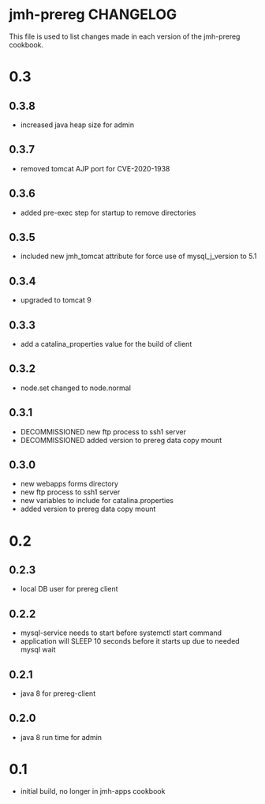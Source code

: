 jmh-prereg CHANGELOG
======================

This file is used to list changes made in each version of the jmh-prereg cookbook.

# 0.3

## 0.3.8

- increased java heap size for admin

## 0.3.7

- removed tomcat AJP port for CVE-2020-1938

## 0.3.6

- added pre-exec step for startup to remove directories

## 0.3.5

- included new jmh_tomcat attribute for force use of mysql_j_version to 5.1

## 0.3.4

- upgraded to tomcat 9

## 0.3.3

- add a catalina_properties value for the build of client

## 0.3.2

- node.set changed to node.normal

## 0.3.1

- DECOMMISSIONED new ftp process to ssh1 server
- DECOMMISSIONED added version to prereg data copy mount

## 0.3.0

- new webapps forms directory
- new ftp process to ssh1 server
- new variables to include for catalina.properties
- added version to prereg data copy mount

# 0.2

## 0.2.3

- local DB user for prereg client

## 0.2.2

- mysql-service needs to start before systemctl start command
- application will SLEEP 10 seconds before it starts up due to needed mysql wait

## 0.2.1

- java 8 for prereg-client

## 0.2.0

- java 8 run time for admin

# 0.1

- initial build, no longer in jmh-apps cookbook

